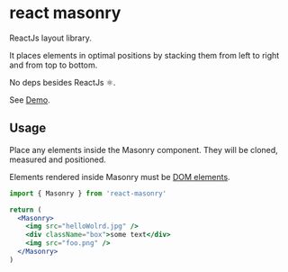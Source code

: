 # react masonry

ReactJs layout library.

It places elements in optimal positions by stacking them from left to right and from top to bottom.

No deps besides ReactJs ⚛️.

See [Demo](https://react-masonry.bogdanpetru.eu/examples/).

## Usage

Place any elements inside the Masonry component. They will be cloned, measured and positioned.

Elements rendered inside Masonry must be [DOM elements](https://facebook.github.io/react/blog/2015/12/18/react-components-elements-and-instances.html#dom-elements).

```jsx
import { Masonry } from 'react-masonry'

return (
  <Masonry>
    <img src="helloWolrd.jpg" />
    <div className="box">some text</div>
    <img src="foo.png" />
  </Masonry>
)
```
